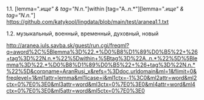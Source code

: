 1.1. [lemma=".*ище" & tag="N.n.*"]within [tag="A..n.*"][lemma=".*ище" & tag="N.n.*"]
https://github.com/katykool/lingdata/blob/main/test/aranea1.1.txt

1.2. музыкальный, военный, временный, духовный, новый

http://aranea.juls.savba.sk/guest/run.cgi/freqml?q=aword%2C%5Blemma%3D%22.*%D0%B8%D1%89%D0%B5%22+%26+tag%3D%22N.n.*%22%5Dwithin+%5Btag%3D%22A..n.*%22%5D%5Blemma%3D%22.*%D0%B8%D1%89%D0%B5%22+%26+tag%3D%22N.n.*%22%5D&corpname=AranRusj_x&refs=%3Ddoc.urldomain&ml=1&flimit=0&freqlevel=1&ml1attr=lemma&ml1icase=i&ml1ctx=-1%3C0&ml2attr=word&ml2ctx=0%7E0%3E0&ml3attr=word&ml3ctx=0%7E0%3E0&ml4attr=word&ml4ctx=0%7E0%3E0&ml5attr=word&ml5ctx=0%7E0%3E0


